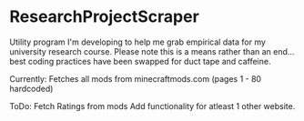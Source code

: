 # ResearchProjectScraper

Utility program I'm developing to help me grab empirical data for my university research course. Please note this is a means rather than an end... best coding practices have been swapped for duct tape and caffeine.

Currently:
Fetches all mods from minecraftmods.com (pages 1 - 80 hardcoded)

ToDo:
Fetch Ratings from mods
Add functionality for atleast 1 other website.
